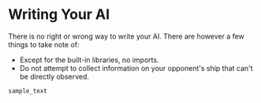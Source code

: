 # Writing Your AI

There is no right or wrong way to write your AI. There are however a few things to take note of:

* Except for the built-in libraries, no imports.
* Do not attempt to collect information on your opponent's ship that can't be directly observed.

```
sample_text
```